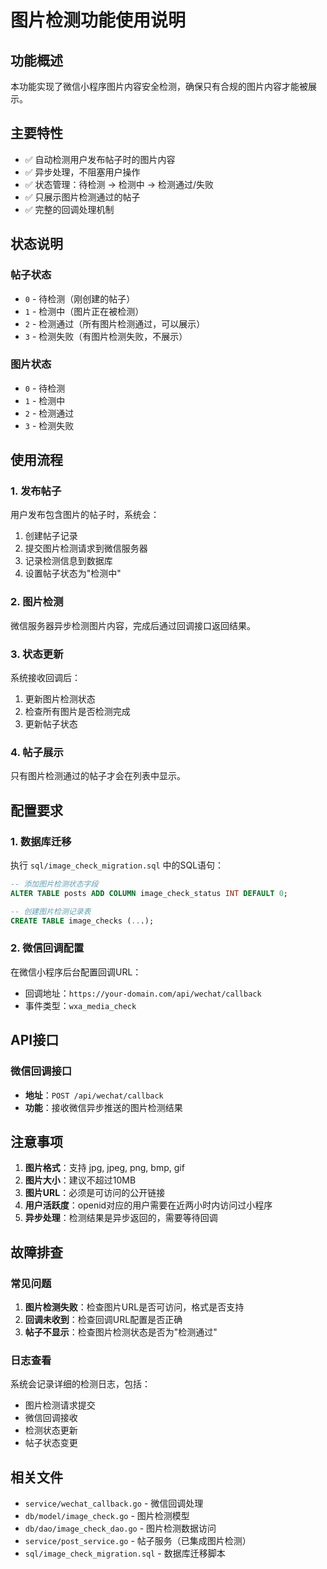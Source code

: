 # 图片检测功能使用说明

## 功能概述

本功能实现了微信小程序图片内容安全检测，确保只有合规的图片内容才能被展示。

## 主要特性

- ✅ 自动检测用户发布帖子时的图片内容
- ✅ 异步处理，不阻塞用户操作
- ✅ 状态管理：待检测 → 检测中 → 检测通过/失败
- ✅ 只展示图片检测通过的帖子
- ✅ 完整的回调处理机制

## 状态说明

### 帖子状态
- `0` - 待检测（刚创建的帖子）
- `1` - 检测中（图片正在被检测）
- `2` - 检测通过（所有图片检测通过，可以展示）
- `3` - 检测失败（有图片检测失败，不展示）

### 图片状态
- `0` - 待检测
- `1` - 检测中
- `2` - 检测通过
- `3` - 检测失败

## 使用流程

### 1. 发布帖子
用户发布包含图片的帖子时，系统会：
1. 创建帖子记录
2. 提交图片检测请求到微信服务器
3. 记录检测信息到数据库
4. 设置帖子状态为"检测中"

### 2. 图片检测
微信服务器异步检测图片内容，完成后通过回调接口返回结果。

### 3. 状态更新
系统接收回调后：
1. 更新图片检测状态
2. 检查所有图片是否检测完成
3. 更新帖子状态

### 4. 帖子展示
只有图片检测通过的帖子才会在列表中显示。

## 配置要求

### 1. 数据库迁移
执行 `sql/image_check_migration.sql` 中的SQL语句：
```sql
-- 添加图片检测状态字段
ALTER TABLE posts ADD COLUMN image_check_status INT DEFAULT 0;

-- 创建图片检测记录表
CREATE TABLE image_checks (...);
```

### 2. 微信回调配置
在微信小程序后台配置回调URL：
- 回调地址：`https://your-domain.com/api/wechat/callback`
- 事件类型：`wxa_media_check`

## API接口

### 微信回调接口
- **地址**：`POST /api/wechat/callback`
- **功能**：接收微信异步推送的图片检测结果

## 注意事项

1. **图片格式**：支持 jpg, jpeg, png, bmp, gif
2. **图片大小**：建议不超过10MB
3. **图片URL**：必须是可访问的公开链接
4. **用户活跃度**：openid对应的用户需要在近两小时内访问过小程序
5. **异步处理**：检测结果是异步返回的，需要等待回调

## 故障排查

### 常见问题
1. **图片检测失败**：检查图片URL是否可访问，格式是否支持
2. **回调未收到**：检查回调URL配置是否正确
3. **帖子不显示**：检查图片检测状态是否为"检测通过"

### 日志查看
系统会记录详细的检测日志，包括：
- 图片检测请求提交
- 微信回调接收
- 检测状态更新
- 帖子状态变更

## 相关文件

- `service/wechat_callback.go` - 微信回调处理
- `db/model/image_check.go` - 图片检测模型
- `db/dao/image_check_dao.go` - 图片检测数据访问
- `service/post_service.go` - 帖子服务（已集成图片检测）
- `sql/image_check_migration.sql` - 数据库迁移脚本
